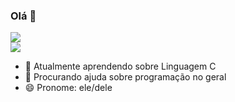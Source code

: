 ### Olá 👋
<div>
  <a href="https://github.com/Lutiu1245">
  <img src="https://github-readme-stats.vercel.app/api?username=Lutiu1245&show_icons=true&theme=radical"/>
  </div>
<div>
  <a href="mailto:contact.henrique02@gmail.com"><img src="https://img.shields.io/badge/Gmail-D14836?style=for-the-badge&logo=gmail&logoColor=white" target="_blank"></a> 
  </div>


- 🌱 Atualmente aprendendo sobre Linguagem C
- 🤔 Procurando ajuda sobre programação no geral
- 😄 Pronome: ele/dele
